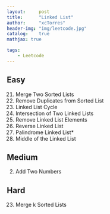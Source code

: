 ```yaml
---
layout:     post
title:      "Linked List"
author:     "xcTorres"
header-img: "img/leetcode.jpg"
catalog:    true
mathjax: true

tags:
    - Leetcode
---    
```


## Easy  
21. Merge Two Sorted Lists  
83. Remove Duplicates from Sorted List  
141. Linked List Cycle  
160. Intersection of Two Linked Lists  
203. Remove Linked List Elements  
206. Reverse Linked List  
234. Palindrome Linked List*   
876. Middle of the Linked List  

## Medium  
2. Add Two Numbers


## Hard  

23. Merge k Sorted Lists